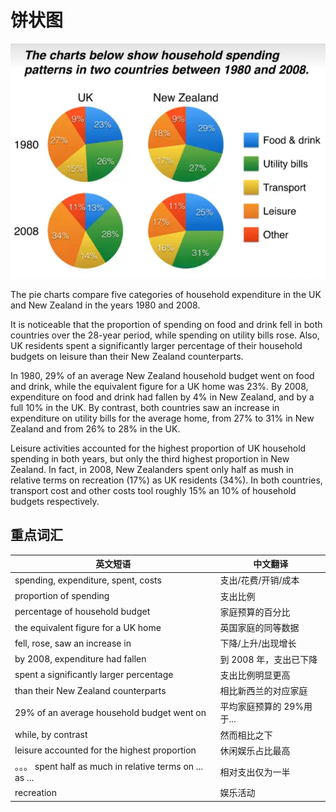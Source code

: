# 饼状图

![饼状图](./pie-charts.png)

The pie charts compare five categories of household expenditure in the UK and New Zealand in the years 1980 and 2008.

It is noticeable that the proportion of spending on food and drink fell in both countries over the 28-year period, while spending on utility bills rose. Also, UK residents spent a significantly larger percentage of their household budgets on leisure than their New Zealand counterparts.

In 1980, 29% of an average New Zealand household budget went on food and drink, while the equivalent figure for a UK home was 23%. By 2008, expenditure on food and drink had fallen by 4% in New Zealand, and by a full 10% in the UK. By contrast, both countries saw an increase in expenditure on utility bills for the average home, from 27% to 31% in New Zealand and from 26% to 28% in the UK.

Leisure activities accounted for the highest proportion of UK household spending in both years, but only the third highest proportion in New Zealand. In fact, in 2008, New Zealanders spent only half as mush in relative terms on recreation (17%) as UK residents (34%). In both countries, transport cost and other costs tool roughly 15% an 10% of household budgets respectively.

## 重点词汇

| 英文短语                                                  | 中文翻译                  |
| --------------------------------------------------------- | ------------------------- |
| spending, expenditure, spent, costs                       | 支出/花费/开销/成本       |
| proportion of spending                                    | 支出比例                  |
| percentage of household budget                            | 家庭预算的百分比          |
| the equivalent figure for a UK home                       | 英国家庭的同等数据        |
| fell, rose, saw an increase in                            | 下降/上升/出现增长        |
| by 2008, expenditure had fallen                           | 到 2008 年，支出已下降    |
| spent a significantly larger percentage                   | 支出比例明显更高          |
| than their New Zealand counterparts                       | 相比新西兰的对应家庭      |
| 29% of an average household budget went on                | 平均家庭预算的 29%用于... |
| while, by contrast                                        | 然而相比之下              |
| leisure accounted for the highest proportion              | 休闲娱乐占比最高          |
| 。。。 spent half as much in relative terms on ... as ... | 相对支出仅为一半          |
| recreation                                                | 娱乐活动                  |
